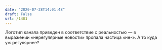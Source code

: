 ```yaml
---
date: "2020-07-28T14:01:48"
draft: False
url: /1401
---
```


Логотип канала приведен в соответствие с реальностью — в выражении «нерегулярные новости» пропала частица «не-». А то куда уж регулярнее?
